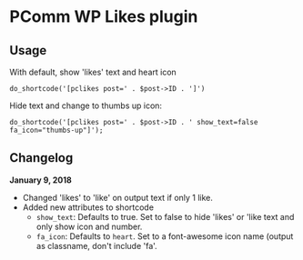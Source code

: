 # PComm WP Likes plugin

## Usage
With default, show 'likes' text and heart icon
```
do_shortcode('[pclikes post=' . $post->ID . ']')
```

Hide text and change to thumbs up icon:
```
do_shortcode('[pclikes post=' . $post->ID . ' show_text=false fa_icon="thumbs-up"]');
```

## Changelog
**January 9, 2018**

* Changed 'likes' to 'like' on output text if only 1 like.
* Added new attributes to shortcode
    * `show_text`: Defaults to true. Set to false to hide 'likes' or 'like text and only show icon and number.
    * `fa_icon`: Defaults to `heart`. Set to a font-awesome icon name (output as classname, don't include 'fa'.